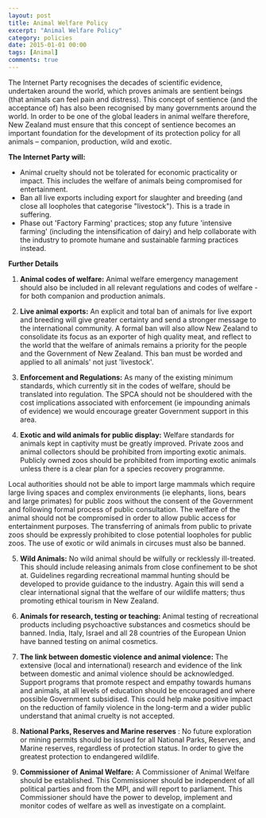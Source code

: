 ```yaml
---
layout: post
title: Animal Welfare Policy
excerpt: "Animal Welfare Policy"
category: policies
date: 2015-01-01 00:00
tags: [Animal]
comments: true
---
```


The Internet Party recognises the decades of scientific evidence, undertaken around the world, which proves animals are sentient beings (that animals can feel pain and distress). This concept of sentience (and the acceptance of) has also been recognised by many governments around the world. In order to be one of the global leaders in animal welfare therefore, New Zealand must ensure that this concept of sentience becomes an important foundation for the development of its protection policy for all animals – companion, production, wild and exotic.

**The Internet Party will:**

- Animal cruelty should not be tolerated for economic practicality or impact. This includes the welfare of animals being compromised for entertainment. 
- Ban all live exports including export for slaughter and breeding (and close all loopholes that categorise "livestock"). This is a trade in suffering.
- Phase out 'Factory Farming' practices; stop any future 'intensive farming' (including the intensification of dairy) and help collaborate with the industry to promote humane and sustainable farming practices instead.  

**Further Details**

1. **Animal codes of welfare:** Animal welfare emergency management should also be included in all relevant regulations and codes of welfare - for both companion and production animals. 

2. **Live animal exports:** An explicit and total ban of animals for live export and breeding will give greater certainty and send a stronger message to the international community. A formal ban will also allow New Zealand to consolidate its focus as an exporter of high quality meat, and reflect to the world that the welfare of animals remains a priority for the people and the Government of New Zealand.  This ban must be worded and applied to all animals' not just 'livestock'.  

3. **Enforcement and Regulations:** As many of the existing minimum standards, which currently sit in the codes of welfare, should be translated into regulation. The SPCA should not be shouldered with the cost implications associated with enforcement (ie impounding animals of evidence) we would encourage greater Government support in this area. 

4. **Exotic and wild animals for public display:** Welfare standards for animals kept in captivity must be greatly improved. Private zoos and animal collectors should be prohibited from importing exotic animals. Publicly owned zoos should be prohibited from importing exotic animals unless there is a clear plan for a species recovery programme.  

Local authorities should not be able to import large mammals which require large living spaces and complex environments (ie elephants, lions, bears and large primates) for public zoos without the consent of the Government and following formal process of public consultation. The welfare of the animal should not be compromised in order to allow public access for entertainment purposes. The transferring of animals from public to private zoos should be expressly prohibited to close potential loopholes for public zoos. The use of exotic or wild animals in circuses must also be banned.

5. **Wild Animals:** No wild animal should be wilfully or recklessly ill-treated. This should include releasing animals from close confinement to be shot at. Guidelines regarding recreational mammal hunting should be developed to provide guidance to the industry. Again this will send a clear international signal that the welfare of our wildlife matters; thus promoting ethical tourism in New Zealand.   

6. **Animals for research, testing or teaching:** Animal testing of recreational products including psychoactive substances and cosmetics should be banned. India, Italy, Israel and all 28 countries of the European Union have banned testing on animal cosmetics. 

7. **The link between domestic violence and animal violence:** The extensive (local and international) research and evidence of the link between domestic and animal violence should be acknowledged. Support programs that promote respect and empathy towards humans and animals, at all levels of education should be encouraged and where possible Government subsidised. This could help make positive impact on the reduction of family violence in the long-term and a wider public understand that animal cruelty is not accepted.  

8. **National Parks, Reserves and Marine reserves** : No future exploration or mining permits should be issued for all National Parks, Reserves, and Marine reserves, regardless of protection status. In order to give the greatest protection to endangered wildlife.

9. **Commissioner of Animal Welfare:** A Commissioner of Animal Welfare should be established. This Commissioner should be independent of all political parties and from the MPI, and will report to parliament. This Commissioner should have the power to develop, implement and monitor codes of welfare as well as investigate on a complaint. 